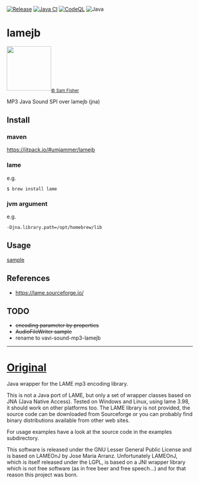 [![Release](https://jitpack.io/v/umjammer/lamejb.svg)](https://jitpack.io/#umjammer/lamejb)
[![Java CI](https://github.com/umjammer/lamejb/actions/workflows/maven.yml/badge.svg)](https://github.com/umjammer/lamejb/actions/workflows/maven.yml)
[![CodeQL](https://github.com/umjammer/lamejb/actions/workflows/codeql-analysis.yml/badge.svg)](https://github.com/umjammer/lamejb/actions/workflows/codeql-analysis.yml)
![Java](https://img.shields.io/badge/Java-17-b07219)

# lamejb

<img src="https://lame.sourceforge.io/images/logo.gif" width="120" /><sub><a href="http://www.brightercreative.co.uk/">© Sam Fisher</a></sub>

MP3 Java Sound SPI over lamejb (jna)

## Install

### maven

 https://jitpack.io/#umjammer/lamejb

### lame

e.g.

```shell
$ brew install lame
```

### jvm argument

e.g.

`-Djna.library.path=/opt/homebrew/lib`

## Usage

 [sample](src/test/java/vavi/sound/sampled/lamejb/Test3.java)

## References

* https://lame.sourceforge.io/

## TODO

* ~~encoding parameter by properties~~
* ~~AudioFileWriter sample~~
* rename to vavi-sound-mp3-lamejb

---

# [Original](https://sourceforge.net/projects/lamejb/)

Java wrapper for the LAME mp3 encoding library. 

This is not a Java port of LAME, but only a set of wrapper classes based on 
JNA (Java Native Access). Tested on Windows and Linux, using lame 3.98, it 
should work on other platforms too.
The LAME library is not provided, the source code can be downloaded from Sourceforge 
or you can probably find binary distributions available from other web sites.  

For usage examples have a look at the source code in the examples subdirectory.

This software is released under the GNU Lesser General Public License and is
based on LAMEOnJ by Jose Maria Arranz. Unfortunately LAMEOnJ, which is itself 
released under the LGPL, is based on a JNI wrapper library which is not free 
software (as in free beer and free speech...) and for that reason this project 
was born.

